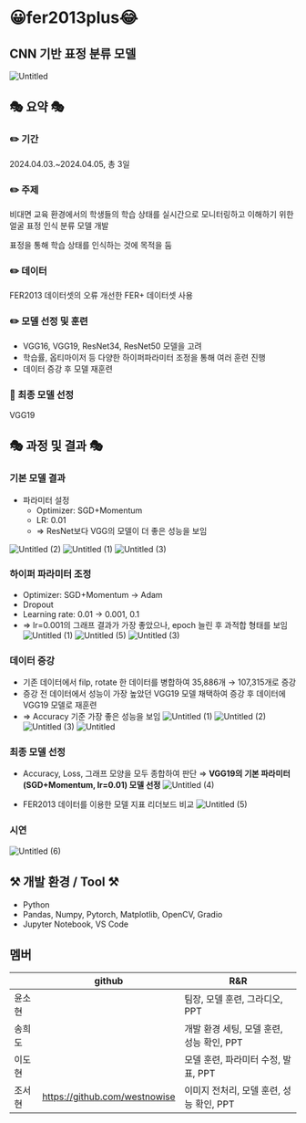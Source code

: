 # 😀fer2013plus😂
## CNN 기반 표정 분류 모델
![Untitled](https://github.com/westnowise/fer2013plus/assets/98007431/c07aba3a-13de-4c9c-a086-f058884a0aac)

## 🎭 요약 🎭
### ✏️ 기간
2024.04.03.~2024.04.05, 총 3일

### ✏️ 주제
비대면 교육 환경에서의 학생들의 학습 상태를 실시간으로 모니터링하고 이해하기 위한 얼굴 표정 인식 분류 모델 개발

표정을 통해 학습 상태를 인식하는 것에 목적을 둠

### ✏️ 데이터 
FER2013 데이터셋의 오류 개선한 FER+ 데이터셋 사용

### ✏️ 모델 선정 및 훈련
- VGG16, VGG19, ResNet34, ResNet50 모델을 고려
- 학습률, 옵티마이저 등 다양한 하이퍼파라미터 조정을 통해 여러 훈련 진행
- 데이터 증강 후 모델 재훈련

### 🥇 최종 모델 선정
VGG19

## 🎭 과정 및 결과 🎭
### 기본 모델 결과
- 파라미터 설정
    - Optimizer: SGD+Momentum
    - LR: 0.01
    - ⇒ ResNet보다 VGG의 모델이 더 좋은 성능을 보임

![Untitled (2)](https://github.com/westnowise/fer2013plus/assets/98007431/6c93765d-521b-4e1f-b6a6-ccb4d52b18b0)
![Untitled (1)](https://github.com/westnowise/fer2013plus/assets/98007431/7d55c7c0-2b15-49b4-82ff-e326f8dbdbb0)
![Untitled (3)](https://github.com/westnowise/fer2013plus/assets/98007431/4bcae06d-1bce-4a2b-9ad4-9522cf86dfca)


### 하이퍼 파라미터 조정
- Optimizer: SGD+Momentum → Adam
- Dropout
- Learning rate: 0.01 → 0.001, 0.1
- ⇒ lr=0.001의 그래프 결과가 가장 좋았으나, epoch 늘린 후 과적합 형태를 보임
![Untitled (1)](https://github.com/westnowise/fer2013plus/assets/98007431/8b15b045-01e8-4fd6-827e-56270582aa00)
![Untitled (5)](https://github.com/westnowise/fer2013plus/assets/98007431/8ac04cfb-351c-40ff-884d-1fc69c0acb44)
![Untitled (3)](https://github.com/westnowise/fer2013plus/assets/98007431/0c887cb8-9775-491d-96ce-f0ed171ab871)


### 데이터 증강
- 기존 데이터에서 filp, rotate 한 데이터를 병합하여 35,886개 → 107,315개로 증강
- 증강 전 데이터에서 성능이 가장 높았던 VGG19 모델 채택하여 증강 후 데이터에 VGG19 모델로 재훈련
- ⇒ Accuracy 기준 가장 좋은 성능을 보임
![Untitled (1)](https://github.com/westnowise/fer2013plus/assets/98007431/8cf98a08-fde7-41c7-a18c-a266624b8106)
![Untitled (2)](https://github.com/westnowise/fer2013plus/assets/98007431/2c5fee90-cc7b-4f77-93c5-2bcef674c88c)
![Untitled (3)](https://github.com/westnowise/fer2013plus/assets/98007431/34eebb9e-4d1a-488e-ac96-0eccfbb9fbac)
![Untitled](https://github.com/westnowise/fer2013plus/assets/98007431/8702ec29-7e78-4cdf-b7b0-bd227eb3b37e)


### 최종 모델 선정
- Accuracy, Loss, 그래프 모양을 모두 종합하여 판단
  ⇒ **VGG19의 기본 파라미터(SGD+Momentum, lr=0.01) 모델 선정**
![Untitled (4)](https://github.com/westnowise/fer2013plus/assets/98007431/110b28ab-c56e-4962-b246-b5e6900fcbfd)

- FER2013 데이터를 이용한 모델 지표 리더보드 비교
![Untitled (5)](https://github.com/westnowise/fer2013plus/assets/98007431/9c998829-35a9-4a92-bb8e-14f23414aae5)

### 시연
![Untitled (6)](https://github.com/westnowise/fer2013plus/assets/98007431/7506e56d-952e-4df3-b9b5-6fe0752a2f39)


## ⚒️ 개발 환경 / Tool ⚒️
- Python
- Pandas, Numpy, Pytorch, Matplotlib, OpenCV, Gradio
- Jupyter Notebook, VS Code



## 멤버 
|               | github                             | R&R |
| ------------- | ---------------------------------- | -------|
| 윤소현 |    | 팀장, 모델 훈련, 그라디오, PPT  |
| 송희도      | |     개발 환경 세팅, 모델 훈련, 성능 확인, PPT   |
| 이도현  |    |모델 훈련, 파라미터 수정, 발표, PPT|
| 조서현      |   https://github.com/westnowise      |이미지 전처리, 모델 훈련, 성능 확인, PPT|
